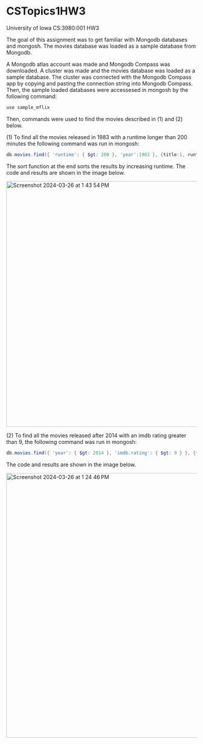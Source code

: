 # CSTopics1HW3
University of Iowa CS:3980:001 HW3

The goal of this assignment was to get familiar with Mongodb databases and mongosh. The movies database was loaded as a sample database from Mongodb. 

A Mongodb atlas account was made and Mongodb Compass was downloaded. A cluster was made and the movies database was loaded as a sample database. The cluster was connected with the Mongodb Compass app by copying and pasting the connection string into Mongodb Compass. Then, the sample loaded databases were accessesed in mongosh by the following command:
```powershell
use sample_mflix
```
Then, commands were used to find the movies described in (1) and (2) below.

(1) To find all the movies released in 1983 with a runtime longer than 200 minutes the following command was run in mongosh:
```powershell
db.movies.find({ 'runtime': { $gt: 200 }, 'year':1983 }, {title:1, runtime:1, year:1, '_id': false}).sort({runtime:1})
```
The sort function at the end sorts the results by increasing runtime. The code and results are shown in the image below.

<img width="650" alt="Screenshot 2024-03-26 at 1 43 54 PM" src="https://github.com/samanthapoth/CSTopics1HW3/assets/90707077/8b4cf2df-0b0e-43b3-b0d6-49b16d34f3f6">


(2) To find all the movies released after 2014 with an imdb rating greater than 9, the following command was run in mongosh:
```powershell
db.movies.find({ 'year': { $gt: 2014 }, 'imdb.rating': { $gt: 9 } }, {title:1, imdb: {rating:1}, year:1, '_id': false})
```

The code and results are shown in the image below.

<img width="700" alt="Screenshot 2024-03-26 at 1 24 46 PM" src="https://github.com/samanthapoth/CSTopics1HW3/assets/90707077/131c49bb-32ee-47f2-a8b2-3b1164d2f434">
